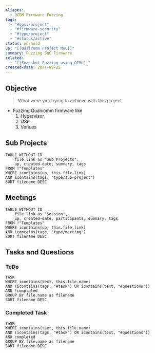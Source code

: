 ```yaml
---
aliases:
  - QCOM Firmware Fuzzing
tags:
  - "#qpsi/project"
  - "#firmware-security"
  - "#type/project"
  - "#status/active"
status: on-hold
up: "[[Qualcomm Project MoC]]"
summary: Fuzzing SoC Firmware
related:
  - "[[Snapshot Fuzzing using QEMU]]"
created-date: 2024-09-25
---
```


## Objective
> What were you trying to achieve with this project.

- Fuzzing Qualcomm firmware like
	1. Hypervisor
	2. DSP
	3. Venues


## Sub Projects

```dataview
TABLE WITHOUT ID
	file.link as "Sub Projects",
	up, created-date, summary, tags
FROM !"Templates"
WHERE icontains(up, this.file.link)
AND icontains(tags, "type/sub-project")
SORT filename DESC
```

## Meetings

```dataview
TABLE WITHOUT ID
	file.link as "Session",
	up, created-date, participants, summary, tags
FROM !"Templates"
WHERE icontains(up, this.file.link)
AND icontains(tags, "type/meeting")
SORT filename DESC
```

## Tasks and Questions

### ToDo

```dataview
TASK
WHERE icontains(text, this.file.name)
AND (icontains(tags, "#task") OR icontains(text, "#questions"))
AND !completed
GROUP BY file.name as filename
SORT filename DESC
```

### Completed Task

```dataview
TASK
WHERE icontains(text, this.file.name)
AND (icontains(tags, "#task") OR icontains(text, "#questions"))
AND completed
GROUP BY file.name as filename
SORT filename DESC
```
